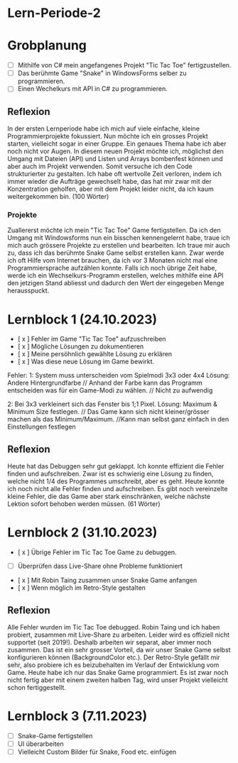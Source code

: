 # Lern-Periode-2

# Grobplanung
- [ ] Mithilfe von C# mein angefangenes Projekt "Tic Tac Toe" fertigzustellen.
- [ ] Das berühmte Game "Snake" in WindowsForms selber zu programmieren.
- [ ] Einen Wechelkurs mit API in C# zu programmieren.

## Reflexion
In der ersten Lernperiode habe ich mich auf viele einfache, kleine Programmierprojekte fokussiert. Nun möchte ich ein grosses Projekt starten, vielleicht sogar in einer Gruppe. Ein genaues Thema habe ich aber noch nicht vor Augen. In diesem neuen Projekt möchte ich, möglichst den Umgang mit Dateien (API) und Listen und Arrays bombenfest können und aber auch im Projekt verwenden. Somit versuche ich den Code strukturierter zu gestalten. Ich habe oft wertvolle Zeit verloren, indem ich immer wieder die Aufträge gewechselt habe, das hat mir zwar mit der Konzentration geholfen, aber mit dem Projekt leider nicht, da ich kaum weitergekommen bin. (100 Wörter)

### Projekte
Zuallererst möchte ich mein "Tic Tac Toe" Game fertigstellen. Da ich den Umgang mit Windowsforms nun ein bisschen kennengelernt habe, traue ich mich auch grössere Projekte zu erstellen und bearbeiten. Ich traue mir auch zu, dass ich das berühmte Snake Game selbst erstellen kann. Zwar werde ich oft Hilfe vom Internet brauchen, da ich vor 3 Monaten nicht mal eine Programmiersprache aufzählen konnte. Falls ich noch übrige Zeit habe, werde ich ein Wechselkurs-Programm erstellen, welches mithilfe eine API den jetzigen Stand abliesst und dadurch den Wert der eingegeben Menge herausspuckt.

# Lernblock 1 (24.10.2023)
- [ x ] Fehler im Game "Tic Tac Toe" aufzuschreiben
- [ x ] Mögliche Lösungen zu dokumentieren
- [ x ] Meine persöhnlich gewählte Lösung zu erklären
- [ x ] Was diese neue Lösung im Game bewirkt.

Fehler:
1: System muss unterscheiden vom Spielmodi 3x3 oder 4x4
Lösung: Andere Hintergrundfarbe               // Anhand der Farbe kann das Programm entscheiden was für ein Game-Modi zu wählen. // Nicht zu aufwendig

2: Bei 3x3 verkleinert sich das Fenster bis 1;1 Pixel.
Lösung: Maximum & Minimum Size festlegen.     // Das Game kann sich nicht kleiner/grösser machen als das Minimum/Maximum.  //Kann man selbst ganz einfach in den Einstellungen festlegen

## Reflexion
Heute hat das Debuggen sehr gut geklappt. Ich konnte effizient die Fehler finden und aufschreiben. Zwar ist es schwierig eine Lösung zu finden, welche nicht 1/4 des Programmes umschreibt, aber es geht. Heute konnte ich noch nicht alle Fehler finden und aufschreiben. Es gibt noch vereinzelte kleine Fehler, die das Game aber stark einschränken, welche nächste Lektion sofort behoben werden müssen. (61 Wörter)



# Lernblock 2 (31.10.2023)
- [ x ] Übrige Fehler im Tic Tac Toe Game zu debuggen.
- [ ] Überprüfen dass Live-Share ohne Probleme funktioniert
- [ x ] Mit Robin Taing zusammen unser Snake Game anfangen
- [ x ] Wenn möglich im Retro-Style gestalten

## Reflexion
Alle Fehler wurden im Tic Tac Toe debugged. Robin Taing und ich haben probiert, zusammen mit Live-Share zu arbeiten. Leider wird es offiziell nicht supportet (seit 2019!). Deshalb arbeiten wir separat, aber immer noch zusammen. Das ist ein sehr grosser Vorteil, da wir unser Snake Game selbst konfigurieren können (BackgroundColor etc.). Der Retro-Style gefällt mir sehr, also probiere ich es beizubehalten im Verlauf der Entwicklung vom Game. Heute habe ich nur das Snake Game programmiert. Es ist zwar noch nicht fertig aber mit einem zweiten halben Tag, wird unser Projekt vielleicht schon fertiggestellt.


# Lernblock 3 (7.11.2023)
- [ ] Snake-Game fertigstellen
- [ ] UI überarbeiten
- [ ] Vielleicht Custom Bilder für Snake, Food etc. einfügen 
